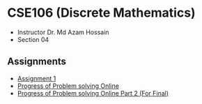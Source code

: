# CSE106 (Discrete Mathematics)

- Instructor Dr. Md Azam Hossain
- Section 04

## Assignments

- [Assignment 1](./Assignment1.md)
- [Progress of Problem solving Online](./CSE106_Progress%20of%20Problem%20solving.pdf)
- [Progress of Problem solving Online Part 2 (For Final)](./CSE106_Progress%20of%20Problem%20solving%20part2.pdf)
